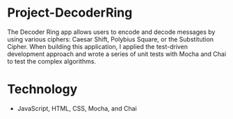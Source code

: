 # Project-DecoderRing
The Decoder Ring app allows users to encode and decode messages by using various ciphers: Caesar Shift, Polybius Square, or the Substitution Cipher. When building this application, I applied the test-driven development approach and wrote a series of unit tests with Mocha and Chai to test the complex algorithms.
# Technology
- JavaScript, HTML, CSS, Mocha, and Chai
